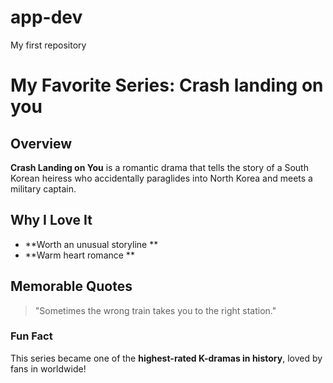 # app-dev
My first repository
# My Favorite Series: **Crash landing on you** 

## Overview
**Crash Landing on You** is a romantic drama that tells the story of a South Korean heiress who accidentally paraglides into North Korea and meets a military captain.

## Why I Love It
- **Worth an unusual storyline ** 
- **Warm heart romance ** 

## Memorable Quotes
> "Sometimes the wrong train takes you to the right station."
 
### Fun Fact
This series became one of the **highest-rated K-dramas in history**, loved by fans in worldwide!
